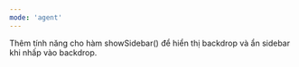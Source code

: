 ```yaml
---
mode: 'agent'
---
```

Thêm tính năng cho hàm showSidebar() để hiển thị backdrop và ẩn sidebar khi nhấp vào backdrop.
